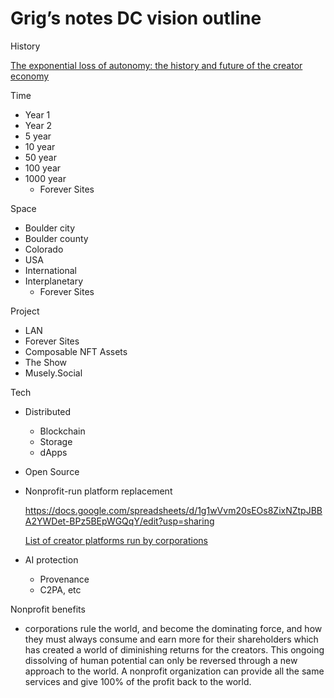 # Grig’s notes DC vision outline

History

[The exponential loss of autonomy: the history and future of the creator economy](Grig%E2%80%99s%20notes%20DC%20vision%20outline%20188faa2a7b8a80b29a86ca027bf9f247/The%20exponential%20loss%20of%20autonomy%20the%20history%20and%20f%20188faa2a7b8a805c9719e9f8e7cec391.md)

Time

- Year 1
- Year 2
- 5 year
- 10 year
- 50 year
- 100 year
- 1000 year
    - Forever Sites

Space

- Boulder city
- Boulder county
- Colorado
- USA
- International
- Interplanetary
    - Forever Sites

Project

- LAN
- Forever Sites
- Composable NFT Assets
- The Show
- Musely.Social

Tech

- Distributed
    - Blockchain
    - Storage
    - dApps
- Open Source
- Nonprofit-run platform replacement
    
    https://docs.google.com/spreadsheets/d/1g1wVvm20sEOs8ZixNZtpJBBA2YWDet-BPz5BEpWGQqY/edit?usp=sharing
    
    [List of creator platforms run by corporations](Grig%E2%80%99s%20notes%20DC%20vision%20outline%20188faa2a7b8a80b29a86ca027bf9f247/List%20of%20creator%20platforms%20run%20by%20corporations%20188faa2a7b8a800db5b4c01f90309c36.md)
    
- AI protection
    - Provenance
    - C2PA, etc
    

Nonprofit benefits

- corporations rule the world, and become the dominating force, and how they must always consume and earn more for their shareholders which has created a world of diminishing returns for the creators. This ongoing dissolving of human potential can only be reversed through a new approach to the world. A nonprofit organization can provide all the same services and give 100% of the profit back to the world.